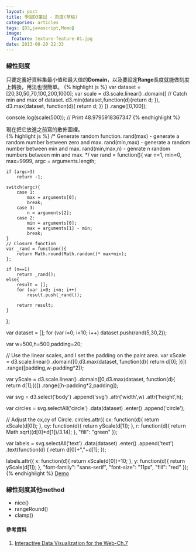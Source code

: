 ```yaml
---
layout: post
title: 學習D3筆記 - 刻度(草稿)
categories: articles
tags: [D3,javascript,Memo]
image:
  feature: texture-feature-01.jpg
date: 2013-08-20 22:33
---
```

### 線性刻度
只要定義好資料集最小值和最大值的**Domain**，以及要設定**Range**長度就能做刻度上轉換，用法也很簡單。
{% highlight js %}
var dataset = [20,30,50,70,100,200,1000];
var scale = d3.scale.linear()
	.domain([
		// Catch min and max of dataset.
		d3.min(dataset,function(d){return d; }),
		d3.max(dataset, function(d){ return d; })
	])
	.range([0,100]);
	
console.log(scale(500));	// Print 48.9795918367347
{% endhighlight %}

現在把它放進之前寫的散佈圖裡。  
{% highlight js %}
/*
	Generate random function.
	rand(max) - generate a random number between zero and max.
	rand(min,max) - generate a random number between min and max.
	rand(min,max,n) - genrate n random numbers between min and max.
*/
var rand = function(){
	var n=1, min=0, max=9999, argc = arguments.length;
	
	if (argc>3)
		return -1;
		
	switch(argc){
		case 1:
			max = arguments[0];
			break;
		case 3:
			n = arguments[2];
		case 2:
			min = arguments[0];
			max = arguments[1] - min;
			break;
	}
	// Closure function
	var _rand = function(){
		return Math.round(Math.random()* max+min);
	};
	
	if (n==1)
		return _rand();
	else{
		result = [];
		for (var i=0; i<n; i++)
			result.push(_rand());
		
		return result;
	}
};

var dataset = [];
for (var i=0; i<10; i++)
	dataset.push(rand(5,30,2));

var w=500,h=500,padding=20;

// Use the linear scales, and I set the padding on the paint area.
var xScale = d3.scale.linear()
	.domain([0,d3.max(dataset, function(d){ return d[0]; })])
	.range([padding,w-padding*2]);

var yScale = d3.scale.linear()
	.domain([0,d3.max(dataset, function(d){ return d[1];})])
	.range([h-padding*2,padding]);

var svg = d3.select('body')
	.append('svg')
	.attr('width',w)
	.attr('height',h);

var circles = svg.selectAll('circle')
	.data(dataset)
	.enter()
	.append('circle');

// Adjust the cx,cy of Circle.
circles.attr({
	cx:		function(d){ return xScale(d[0]); },
	cy:		function(d){ return yScale(d[1]); },
	r:		function(d){ return Math.sqrt((d[0]*d[1])/3.14); },
	"fill":	"green"
});

var labels = svg.selectAll('text')
	.data(dataset)
	.enter()
	.append('text')
	.text(function(d) { return d[0]+","+d[1]; });

labels.attr({
	x:		function(d){ return xScale(d[0])+10; },
	y:		function(d){ return yScale(d[1]); },
	"font-family":	"sans-serif",
	"font-size":	"11px",
	"fill":		"red"
});
{% endhighlight %}
[Demo](http://bit.ly/18ILD6b)
### 線性刻度其他method
* nice()
* rangeRound()
* clamp()

#### 參考資料
1. [Interactive Data Visualization for the Web-Ch.7](http://bit.ly/12nBOK2)